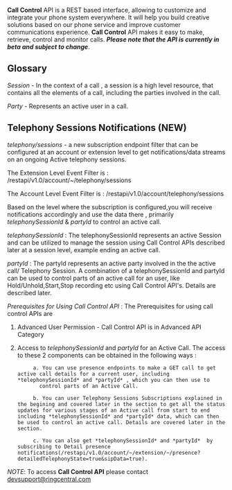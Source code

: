 **Call Control** API is a REST based interface, allowing to customize and integrate your phone system everywhere. It will help you build creative solutions based on our phone service and improve customer communications experience.
**Call Control** API makes it easy to make, retrieve, control and monitor calls.
***Please note that the API is currently in beta and subject to change***.

## Glossary
*Session* - In the context of a call , a session is a high level resource, that contains all the 	 elements of a call, including the parties involved in the call.

*Party*  - Represents an active user in a call.

## Telephony Sessions Notifications (NEW)

*telephony/sessions* - a new subscription endpoint filter that can be configured at an account or extension level to get notifications/data streams on an ongoing Active telephony sessions. 

The Extension Level Event Filter is : /restapi/v1.0/account/~/telephony/sessions

The Account Level Event Filter is : /restapi/v1.0/account/telephony/sessions

Based on the level where the subscription is configured,you will receive notifications accordingly and use the data there , primarily *telephonySessionId* & *partyId* to control an active call. 

*telephonySessionId* : The telephonySessionId represents an active Session and can be utilized to manage the session using Call Control APIs described later at a session level, example ending an active call.

*partyId* : The partyId represents an active party involved in the the active call/ Telephony Session. A combination of a telephonySessionId and partyId can be used to control parts of an active call for an user, like Hold/Unhold,Start,Stop recording etc using Call Control API's. Details are described later.

*Prerequisites for Using Call Control API* : The Prerequisites for using call control APIs are

                                             
1. Advanced User Permission - Call Control API is in Advanced API Category
2. Access to *telephonySessionId* and *partyId* for an Active Call. The access to these 2 components can be obtained in the following ways :

            a. You can use presence endpoints to make a GET call to get active call details for a current user, including *telephonySessionId* and *partyId* , which you can then use to
              control parts of an Active Call.

			b. You can user Telephony Sessions Subscriptions explained in the begining and covered later in the section to get all the status updates for various stages of an Active call from start to end including *telephonySessionId* and *partyId* data, which can then be used to control an active call. Details are covered later in the section.

			c. You can also get *telephonySessionId* and *partyId*  by subscribing to Detail presence notifications(/restapi/v1.0/account/~/extension/~/presence?detailedTelephonyState=true&sipData=true).

*NOTE*: To access **Call Control API** please contact devsupport@ringcentral.com